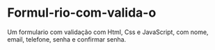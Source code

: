 # Formul-rio-com-valida-o
Um formulario com validação com Html, Css e JavaScript, com nome, email, telefone, senha e confirmar senha.

